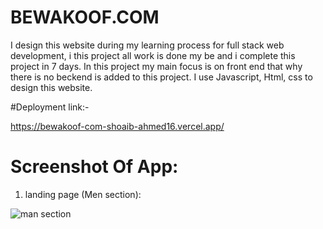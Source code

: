 # BEWAKOOF.COM
I design this website during my learning process for full stack web development, i this project all work is done my be  and i complete this project in 7 days. In this project my main focus is on front end that why there is no beckend is added to this project. I use Javascript, Html, css to design this website.

#Deployment link:-

https://bewakoof-com-shoaib-ahmed16.vercel.app/

# Screenshot Of App:

1. landing page (Men section):


![man section](https://user-images.githubusercontent.com/96101435/167234416-c56f8209-e50f-4462-a68f-7b09399b9e8a.png)
